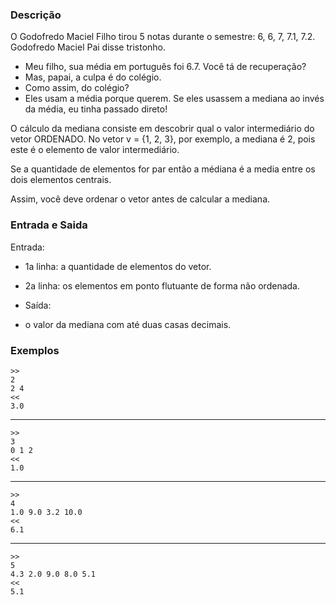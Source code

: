 ### Descrição

O Godofredo Maciel Filho tirou 5 notas durante o semestre: 6, 6, 7, 7.1, 7.2. Godofredo Maciel Pai disse tristonho.

* Meu filho, sua média em português foi 6.7. Você tá de recuperação?
* Mas, papai, a culpa é do colégio.
* Como assim, do colégio?
* Eles usam a média porque querem. Se eles usassem a mediana ao invés da média, eu tinha passado direto!

O cálculo da mediana consiste em descobrir qual o valor intermediário do vetor ORDENADO. No vetor v = {1, 2, 3}, por exemplo, a mediana é 2, pois este é o elemento de valor intermediário.

Se a quantidade de elementos for par então a médiana é a media entre os dois elementos centrais.

Assim, você deve ordenar o vetor antes de calcular a mediana.

### Entrada e Saida

Entrada:
* 1a linha: a quantidade de elementos do vetor.
* 2a linha: os elementos em ponto flutuante de forma não ordenada.

* Saída:
*	o valor da mediana com até duas casas decimais.

### Exemplos

	>>
	2
	2 4
	<<
	3.0
---
	>>
	3
	0 1 2
	<<
	1.0
---
	>>
	4
	1.0 9.0 3.2 10.0
	<<
	6.1
---
	>>
	5
	4.3 2.0 9.0 8.0 5.1
	<<
	5.1
